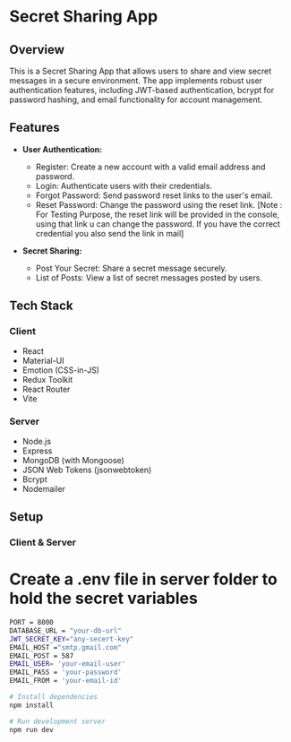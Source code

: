 # Secret Sharing App

## Overview

This is a Secret Sharing App that allows users to share and view secret messages in a secure environment. The app implements robust user authentication features, including JWT-based authentication, bcrypt for password hashing, and email functionality for account management.

## Features

- **User Authentication:**
  - Register: Create a new account with a valid email address and password.
  - Login: Authenticate users with their credentials.
  - Forgot Password: Send password reset links to the user's email.
  - Reset Password: Change the password using the reset link.
  [Note : For Testing Purpose, the reset link will be provided in the console, using that link u can change the password. If you have the correct credential you also send the link in mail]

- **Secret Sharing:**
  - Post Your Secret: Share a secret message securely.
  - List of Posts: View a list of secret messages posted by users.

## Tech Stack

### Client

- React
- Material-UI
- Emotion (CSS-in-JS)
- Redux Toolkit
- React Router
- Vite

### Server

- Node.js
- Express
- MongoDB (with Mongoose)
- JSON Web Tokens (jsonwebtoken)
- Bcrypt
- Nodemailer

## Setup

### Client & Server

# Create a .env file in server folder to hold the secret variables
```bash
PORT = 8000
DATABASE_URL = "your-db-url"
JWT_SECRET_KEY="any-secert-key"
EMAIL_HOST ="smtp.gmail.com"
EMAIL_POST = 587
EMAIL_USER= 'your-email-user'
EMAIL_PASS = 'your-password'
EMAIL_FROM = 'your-email-id'
```
```bash
# Install dependencies
npm install

# Run development server
npm run dev


